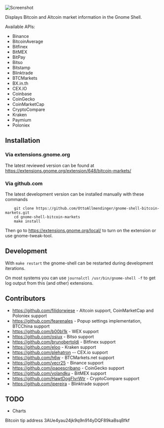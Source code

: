 ![Screenshot](https://github.com/OttoAllmendinger/gnome-shell-bitcoin-markets/blob/master/data/screenshot.png?raw=true)

Displays Bitcoin and Altcoin market information in the Gnome Shell.


Available APIs:

* Binance
* BitcoinAverage
* Bitfinex
* BitMEX
* BitPay
* Bitso
* Bitstamp
* Blinktrade
* BTCMarkets
* BX.in.th
* CEX.IO
* Coinbase
* CoinGecko
* CoinMarketCap
* CryptoCompare
* Kraken
* Paymium
* Poloniex


## Installation

### Via extensions.gnome.org

The latest reviewed version can be found at
https://extensions.gnome.org/extension/648/bitcoin-markets/

### Via github.com

The latest development version can be installed manually with these commands

        git clone https://github.com/OttoAllmendinger/gnome-shell-bitcoin-markets.git
        cd gnome-shell-bitcoin-markets
        make install

Then go to https://extensions.gnome.org/local/ to turn on the extension or use
gnome-tweak-tool.


## Development

With `make restart` the gnome-shell can be restarted during development iterations.

On most systems you can use `journalctl /usr/bin/gnome-shell -f` to get log output from this (and other) extensions.

## Contributors

* https://github.com/filidorwiese - Altcoin support, CoinMarketCap and Poloniex support
* https://github.com/fearenales - Popup settings implementation, BTCChina support
* https://github.com/b00bl1k - WEX support
* https://github.com/osiux - Bitso support
* https://github.com/brunobertoldi - Bitfinex support
* https://github.com/eloo - Kraken support
* https://github.com/plehatron -- CEX.io support
* https://github.com/h6w - BTCMarkets.net support
* https://github.com/vecr25 - Binance support
* https://github.com/joaoescribano - CoinGecko support
* https://github.com/volandku - BitMEX support
* https://github.com/HawtDogFlvrWtr - CryptoCompare support
* https://github.com/jpereira - Blinktrade support

## TODO

* Charts

Bitcoin tip address 3AUe4yau24jk9q9n914yDQF89kaBsqBfkf
